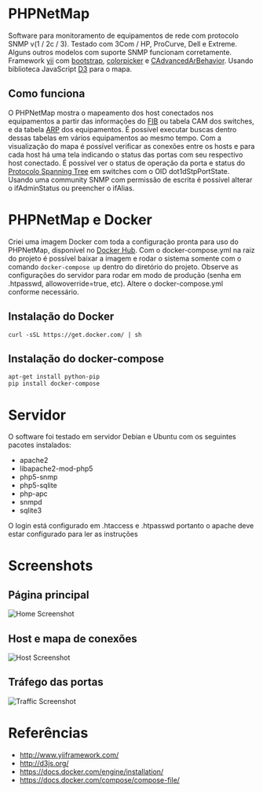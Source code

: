 # PHPNetMap

Software para monitoramento de equipamentos de rede com protocolo 
SNMP v(1 / 2c / 3). Testado com 3Com / HP, ProCurve, Dell e Extreme. 
Alguns outros modelos com suporte SNMP funcionam corretamente.
Framework [yii](http://www.yiiframework.com/) com 
[bootstrap](http://www.yiiframework.com/extension/bootstrap), 
[colorpicker](http://www.yiiframework.com/extension/colorpicker) e 
[CAdvancedArBehavior](http://www.yiiframework.com/extension/cadvancedarbehavior).
Usando biblioteca JavaScript [D3](http://d3js.org/) para o mapa.


## Como funciona

O PHPNetMap mostra o mapeamento dos host conectados nos equipamentos a partir das 
informações do [FIB](https://en.wikipedia.org/wiki/Forwarding_information_base) 
ou tabela CAM dos switches, e da tabela [ARP](https://en.wikipedia.org/wiki/Address_Resolution_Protocol) 
dos equipamentos. É possível executar buscas dentro dessas tabelas em vários 
equipamentos ao mesmo tempo. Com a visualização do mapa é possível verificar 
as conexões entre os hosts e para cada host há uma tela indicando o status das
portas com seu respectivo host conectado. É possível ver o status de operação 
da porta e status do [Protocolo Spanning Tree](https://en.wikipedia.org/wiki/Spanning_Tree_Protocol) 
em switches com o OID dot1dStpPortState. Usando uma community SNMP com permissão
de escrita é possível alterar o ifAdminStatus ou preencher o ifAlias.


# PHPNetMap e Docker

Criei uma imagem Docker com toda a configuração pronta para uso do PHPNetMap, 
disponível no [Docker Hub](https://hub.docker.com/r/marcelofmatos/phpnetmap/). 
Com o docker-compose.yml na raiz do projeto é possível baixar a imagem e rodar o 
sistema somente com o comando `docker-compose up` dentro do diretório do 
projeto. Observe as configurações do servidor para rodar em modo de produção 
(senha em .htpasswd, allowoverride=true, etc). Altere o docker-compose.yml 
conforme necessário.

## Instalação do Docker
```
curl -sSL https://get.docker.com/ | sh
```

## Instalação do docker-compose

```
apt-get install python-pip
pip install docker-compose
```


# Servidor

O software foi testado em servidor Debian e Ubuntu com os seguintes pacotes 
instalados:

* apache2
* libapache2-mod-php5
* php5-snmp
* php5-sqlite
* php-apc
* snmpd
* sqlite3

O login está configurado em .htaccess e .htpasswd portanto o apache deve estar 
configurado para ler as instruções


# Screenshots

## Página principal
![Home Screenshot](https://raw.githubusercontent.com/marcelofmatos/phpnetmap/master/images/screenshot_home.png)

## Host e mapa de conexões
![Host Screenshot](https://raw.githubusercontent.com/marcelofmatos/phpnetmap/master/images/screenshot_host.png)

## Tráfego das portas
![Traffic Screenshot](https://raw.githubusercontent.com/marcelofmatos/phpnetmap/master/images/screenshot_traffic.png)


# Referências
* http://www.yiiframework.com/
* http://d3js.org/
* https://docs.docker.com/engine/installation/
* https://docs.docker.com/compose/compose-file/
